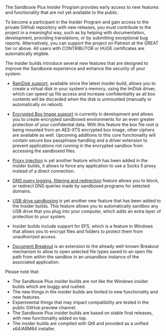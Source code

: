 The Sandboxie Plus Insider Program provides early access to new features and functionality that are not yet available to the public.

To become a participant in the Insider Program and gain access to the private GitHub repository with new releases, you must contribute to the project in a meaningful way, such as by helping with documentation, development, providing translations, or by submitting exceptional bug reports. Alternatively, you can support the project on Patreon at the GREAT tier or above. All users with CONTRIBUTOR or HUGE certificates are automatically eligible.

The insider builds introduce several new features that are designed to improve the Sandboxie experience and enhance the security of your system:

 - [RamDisk support](../PlusContent/RamDiskSupport.md), available since the latest insider build, allows you to create a virtual disk in your system's memory, using the ImDisk driver, which can speed up file access and increase confidentiality as all box contents will be discarded when the disk is unmounted (manually or automatically on reboot).

 - [Encrypted Box Image support](../PlusContent/BoxEncryption.md) is currently in development and allows you to create encrypted sandboxed environments for an even greater protection of your confidential data. With this feature the box file root is being mounted from an AES-XTS encrypted box image, other ciphers are available as well. Upcoming additions to this core functionality will contain secure box passphrase handling and a driver extension to prevent applications not running in the encrypted sandbox from accessing the sandboxed files.

 - [Proxy injection](../PlusContent/ProxySupport.md) is yet another feature which has been added in the insider builds, it allows to force any application to use a Socks 5 proxy instead of a direct connection.

 - [DNS query logging, filtering and redirection](../PlusContent/DNSFilter.md) feature allows you to block, or redirect DNS queries made by sandboxed programs for selected domains.

 - [USB drive sandboxing](../PlusContent/USBSandboxing.md) is yet another new feature that has been added to the Insider builds. This feature allows you to automatically sandbox any USB drive that you plug into your computer, which adds an extra layer of protection to your system.

 - Insider builds include support for EFS, which is a feature in Windows that allows you to encrypt files and folders to protect them from unauthorized access.

 - [Document Breakout](../Content/BreakoutDocument.md) is an extension to the already well-known Breakout mechanism to allow to open selected file types saved to an open file path from within the sandbox in an unsandbox instance of the associated application.

Please note that:
- The Sandboxie Plus insider builds are not like the Windows insider builds which are buggy and rushed.
- The new things in the insider builds are limited to new functionality and new features.
- Experimental things that may impact compatibility are tested in the public GitHub preview channel.
- The Sandboxie Plus insider builds are based on stable final releases, with new functionality added on top.
- The insider builds are compiled with Qt6 and provided as a unified x64/ARM64 installer.


